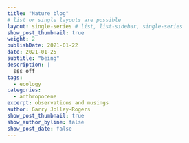 ```yaml
---
title: "Nature blog"
# list or single layouts are possible
layout: single-series # list, list-sidebar, single-series
show_post_thumbnail: true
weight: 2
publishDate: 2021-01-22
date: 2021-01-25
subtitle: "being"
description: |
  sss off 
tags:
  - ecology
categories:
  - anthropocene
excerpt: observations and musings
author: Garry Jolley-Rogers
show_post_thumbnail: true
show_author_byline: false
show_post_date: false
---
```

